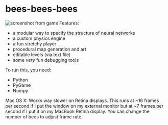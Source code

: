 bees-bees-bees
==============
![screenshot from game](https://raw.githubusercontent.com/yeahpython/bees-bees-bees/master/bees_screenshot_2.png)
Features:  
* a modular way to specify the structure of neural networks
* a custom physics engine
* a fun stretchy player
* procedural map generation and art
* editable levels (via text file)
* some *very* fun debugging tools

To run this, you need:
* Python
* PyGame
* Numpy

Mac OS X:
Works way slower on Retina displays. This runs at ~16 frames per second if I put the window on my external monitor but at ~7 frames per second if I put it on my MacBook Retina display. You can change the number of bees to adjust frame rate.
